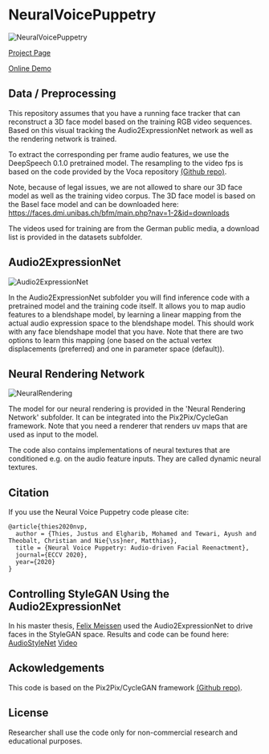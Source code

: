 # NeuralVoicePuppetry

![NeuralVoicePuppetry](media/teaser.jpg "NeuralVoicePuppetry")

[Project Page](https://justusthies.github.io/posts/neural-voice-puppetry/)

[Online Demo](http://kaldir.vc.in.tum.de:9000/)

## Data / Preprocessing

This repository assumes that you have a running face tracker that can reconstruct a 3D face model based on the training RGB video sequences.
Based on this visual tracking the Audio2ExpressionNet network as well as the rendering network is trained.

To extract the corresponding per frame audio features, we use the DeepSpeech 0.1.0 pretrained model.
The resampling to the video fps is based on the code provided by the Voca repository
[(Github repo)](https://github.com/TimoBolkart/voca/blob/9e2a759eed0a0e6a75ee0c22d2e09b819f3b420b/utils/inference.py#L32).

Note, because of legal issues, we are not allowed to share our 3D face model as well as the training video corpus.
The 3D face model is based on the Basel face model and can be downloaded here: https://faces.dmi.unibas.ch/bfm/main.php?nav=1-2&id=downloads

The videos used for training are from the German public media, a download list is provided in the datasets subfolder.

## Audio2ExpressionNet

![Audio2ExpressionNet](media/audio2expression_net.jpg "Audio2ExpressionNet")

In the Audio2ExpressionNet subfolder you will find inference code with a pretrained model and the training code itself.
It allows you to map audio features to a blendshape model, by learning a linear mapping from the actual audio expression space to the blendshape model.
This should work with any face blendshape model that you have.
Note that there are two options to learn this mapping (one based on the actual vertex displacements (preferred) and one in parameter space (default)).

## Neural Rendering Network

![NeuralRendering](media/rendering_pipeline.jpg "NeuralRendering")

The model for our neural rendering is provided in the 'Neural Rendering Network' subfolder.
It can be integrated into the Pix2Pix/CycleGan framework.
Note that you need a renderer that renders uv maps that are used as input to the model.

The code also contains implementations of neural textures that are conditioned e.g. on the audio feature inputs.
They are called dynamic neural textures.

## Citation
If you use the Neural Voice Puppetry code please cite:
```
@article{thies2020nvp,
  author = {Thies, Justus and Elgharib, Mohamed and Tewari, Ayush and Theobalt, Christian and Nie{\ss}ner, Matthias},
  title = {Neural Voice Puppetry: Audio-driven Facial Reenactment},
  journal={ECCV 2020},
  year={2020}
}

```

## Controlling StyleGAN Using the Audio2ExpressionNet

In his master thesis, [Felix Meissen](https://github.com/FeliMe) used the Audio2ExpressionNet to drive faces in the StyleGAN space.
Results and code can be found here: [AudioStyleNet](https://github.com/FeliMe/AudioStyleNet) [Video](https://www.youtube.com/watch?v=yt7NSeYeNt0)

## Ackowledgements

This code is based on the Pix2Pix/CycleGAN framework [(Github repo)](https://github.com/junyanz/pytorch-CycleGAN-and-pix2pix).


## License

Researcher shall use the code only for non-commercial research and educational purposes.
